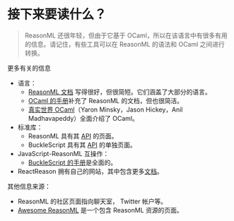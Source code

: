 # 接下来要读什么？

> ReasonML 还很年轻，但由于它基于 OCaml，所以在该语言中有很多有用的信息。请记住，有些工具可以在 ReasonML 的语法和 OCaml 之间进行转换。

更多有关的信息

- 语言：
    - [ReasonML 文档](https://reasonml.github.io/docs/en/quickstart-javascript.html) 写得很好，但很简短。它们涵盖了大部分的语言。
    - [OCaml 的手册](http://caml.inria.fr/pub/docs/manual-ocaml/)补充了 ReasonML 的文档，但也很简洁。
    - [真实世界 OCaml](https://realworldocaml.org/)（Yaron Minsky，Jason Hickey，Anil Madhavapeddy）全面介绍了 OCaml。
- 标准库：
    - ReasonML 具有其 [API](https://reasonml.github.io/api/) 的页面。
    - BuckleScript 具有其 [API](https://bucklescript.github.io/bucklescript/api/) 的单独页面。
- JavaScript-ReasonML 互操作：
    - [BuckleScript 的手册](https://bucklescript.github.io/docs/en/installation.html)是全面的。
- ReactReason 拥有自己的网站，其中包含更多[文档](https://reasonml.github.io/reason-react/)。 

其他信息来源：

- ReasonML 的社区页面指向聊天室， Twitter 帐户等。
- [Awesome ReasonML](https://github.com/vramana/awesome-reasonml) 是一个包含 ReasonML 资源的页面。
